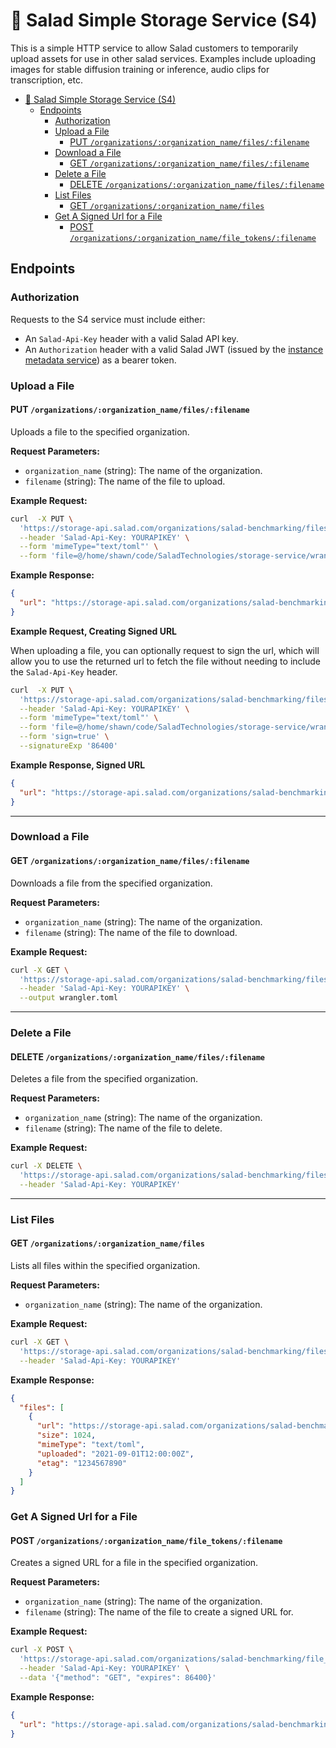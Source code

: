 # 🥗 Salad Simple Storage Service (S4)

This is a simple HTTP service to allow Salad customers to temporarily upload assets for use in other salad services. Examples include uploading images for stable diffusion training or inference, audio clips for transcription, etc.

- [🥗 Salad Simple Storage Service (S4)](#-salad-simple-storage-service-s4)
  - [Endpoints](#endpoints)
    - [Authorization](#authorization)
    - [Upload a File](#upload-a-file)
      - [PUT `/organizations/:organization_name/files/:filename`](#put-organizationsorganization_namefilesfilename)
    - [Download a File](#download-a-file)
      - [GET `/organizations/:organization_name/files/:filename`](#get-organizationsorganization_namefilesfilename)
    - [Delete a File](#delete-a-file)
      - [DELETE `/organizations/:organization_name/files/:filename`](#delete-organizationsorganization_namefilesfilename)
    - [List Files](#list-files)
      - [GET `/organizations/:organization_name/files`](#get-organizationsorganization_namefiles)
    - [Get A Signed Url for a File](#get-a-signed-url-for-a-file)
      - [POST `/organizations/:organization_name/file_tokens/:filename`](#post-organizationsorganization_namefile_tokensfilename)


## Endpoints

### Authorization

Requests to the S4 service must include either:
- An `Salad-Api-Key` header with a valid Salad API key.
- An `Authorization` header with a valid Salad JWT (issued by the [instance metadata service](https://github.com/SaladTechnologies/saladcloud-job-queue-worker-sdk/blob/main/docs/retrieving_token.md)) as a bearer token.

### Upload a File

#### PUT `/organizations/:organization_name/files/:filename`

Uploads a file to the specified organization.

**Request Parameters:**
- `organization_name` (string): The name of the organization.
- `filename` (string): The name of the file to upload.

**Example Request:**
```bash
curl  -X PUT \
  'https://storage-api.salad.com/organizations/salad-benchmarking/files/wrangler.toml' \
  --header 'Salad-Api-Key: YOURAPIKEY' \
  --form 'mimeType="text/toml"' \
  --form 'file=@/home/shawn/code/SaladTechnologies/storage-service/wrangler.toml'
```

**Example Response:**
```json
{
  "url": "https://storage-api.salad.com/organizations/salad-benchmarking/files/wrangler.toml"
}
```

**Example Request, Creating Signed URL**

When uploading a file, you can optionally request to sign the url, which will allow you to use the returned url to fetch the file without needing to include the `Salad-Api-Key` header.

```bash
curl  -X PUT \
  'https://storage-api.salad.com/organizations/salad-benchmarking/files/wrangler.toml' \
  --header 'Salad-Api-Key: YOURAPIKEY' \
  --form 'mimeType="text/toml"' \
  --form 'file=@/home/shawn/code/SaladTechnologies/storage-service/wrangler.toml' \
  --form 'sign=true' \
  --signatureExp '86400'
```

**Example Response, Signed URL**
```json
{
  "url": "https://storage-api.salad.com/organizations/salad-benchmarking/files/wrangler.toml?token=8eb6de1b-b313-4169-8411-39860ebc73ab",
}
```


---

### Download a File

#### GET `/organizations/:organization_name/files/:filename`

Downloads a file from the specified organization.

**Request Parameters:**
- `organization_name` (string): The name of the organization.
- `filename` (string): The name of the file to download.


**Example Request:**
```bash
curl -X GET \
  'https://storage-api.salad.com/organizations/salad-benchmarking/files/wrangler.toml' \
  --header 'Salad-Api-Key: YOURAPIKEY' \
  --output wrangler.toml
```

---

### Delete a File

#### DELETE `/organizations/:organization_name/files/:filename`

Deletes a file from the specified organization.

**Request Parameters:**
- `organization_name` (string): The name of the organization.
- `filename` (string): The name of the file to delete.

**Example Request:**
```bash
curl -X DELETE \
  'https://storage-api.salad.com/organizations/salad-benchmarking/files/wrangler.toml' \
  --header 'Salad-Api-Key: YOURAPIKEY'
```

---

### List Files

#### GET `/organizations/:organization_name/files`

Lists all files within the specified organization.

**Request Parameters:**
- `organization_name` (string): The name of the organization.


**Example Request:**
```bash
curl -X GET \
  'https://storage-api.salad.com/organizations/salad-benchmarking/files' \
  --header 'Salad-Api-Key: YOURAPIKEY'
```

**Example Response:**
```json
{
  "files": [
    {
      "url": "https://storage-api.salad.com/organizations/salad-benchmarking/files/wrangler.toml",
      "size": 1024,
      "mimeType": "text/toml",
      "uploaded": "2021-09-01T12:00:00Z",
      "etag": "1234567890"
    }
  ]
}
```

### Get A Signed Url for a File

#### POST `/organizations/:organization_name/file_tokens/:filename`

Creates a signed URL for a file in the specified organization.

**Request Parameters:**
- `organization_name` (string): The name of the organization.
- `filename` (string): The name of the file to create a signed URL for.

**Example Request:**
```bash
curl -X POST \
  'https://storage-api.salad.com/organizations/salad-benchmarking/file_tokens/wrangler.toml' \
  --header 'Salad-Api-Key: YOURAPIKEY' \
  --data '{"method": "GET", "expires": 86400}'
```

**Example Response:**
```json
{
  "url": "https://storage-api.salad.com/organizations/salad-benchmarking/files/wrangler.toml?token=974360ea-63f7-4db3-9692-72ca5dbae615"
}
```